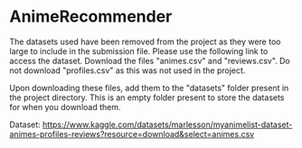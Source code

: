 # AnimeRecommender

The datasets used have been removed from the project as they were too large to include in the submission file. Please use the following link to access the dataset. Download the files "animes.csv" and "reviews.csv". Do not download "profiles.csv" as this was not used in the project.

Upon downloading these files, add them to the "datasets" folder present in the project directory. This is an empty folder present to store the datasets for when you download them.

Dataset:
https://www.kaggle.com/datasets/marlesson/myanimelist-dataset-animes-profiles-reviews?resource=download&select=animes.csv
